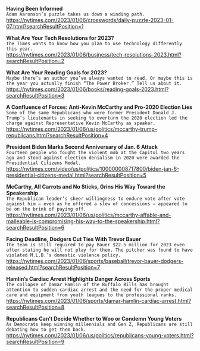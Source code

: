 **Having Been Informed**\
`Adam Aaronson’s puzzle takes us down a winding path.`\
https://nytimes.com/2023/01/06/crosswords/daily-puzzle-2023-01-07.html?searchResultPosition=1

**What Are Your Tech Resolutions for 2023?**\
`The Times wants to know how you plan to use technology differently this year.`\
https://nytimes.com/2023/01/06/business/tech-resolutions-2023.html?searchResultPosition=2

**What Are Your Reading Goals for 2023?**\
`Maybe there’s an author you’ve always wanted to read. Or maybe this is the year you actually finish “The Power Broker.” Tell us about it.`\
https://nytimes.com/2023/01/06/books/reading-goals-2023.html?searchResultPosition=3

**A Confluence of Forces: Anti-Kevin McCarthy and Pro-2020 Election Lies**\
`Some of the same Republicans who were former President Donald J. Trump’s lieutenants in seeking to overturn the 2020 election led the charge against Representative Kevin McCarthy as speaker.`\
https://nytimes.com/2023/01/06/us/politics/mccarthy-trump-republicans.html?searchResultPosition=4

**President Biden Marks Second Anniversary of Jan. 6 Attack**\
`Fourteen people who fought the violent mob at the Capitol two years ago and stood against election denialism in 2020 were awarded the Presidential Citizens Medal.`\
https://nytimes.com/video/us/politics/100000008717800/biden-jan-6-presidential-citizens-medal.html?searchResultPosition=5

**McCarthy, All Carrots and No Sticks, Grins His Way Toward the Speakership**\
`The Republican leader’s sheer willingness to endure vote after vote against him — even as he offered a slew of concessions — appeared to be on the brink of paying off.`\
https://nytimes.com/2023/01/06/us/politics/mccarthy-affable-and-malleable-is-compromising-his-way-to-the-speakership.html?searchResultPosition=6

**Facing Deadline, Dodgers Cut Ties With Trevor Bauer**\
`The team is still required to pay Bauer $22.5 million for 2023 even after stating he will not play for them. The pitcher was found to have violated M.L.B.’s domestic violence policy.`\
https://nytimes.com/2023/01/06/sports/baseball/trevor-bauer-dodgers-released.html?searchResultPosition=7

**Hamlin’s Cardiac Arrest Highlights Danger Across Sports**\
`The collapse of Damar Hamlin of the Buffalo Bills has brought attention to sudden cardiac arrest and the need for the proper medical care and equipment from youth leagues to the professional ranks.`\
https://nytimes.com/2023/01/06/sports/damar-hamlin-cardiac-arrest.html?searchResultPosition=8

**Republicans Can’t Decide Whether to Woo or Condemn Young Voters**\
`As Democrats keep winning millennials and Gen Z, Republicans are still debating how to get them back.`\
https://nytimes.com/2023/01/06/us/politics/republicans-young-voters.html?searchResultPosition=9

